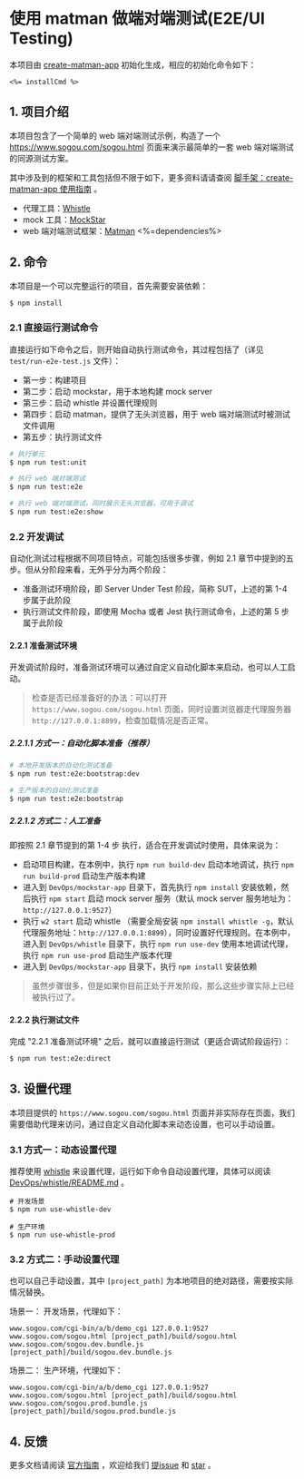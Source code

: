 # 使用 matman 做端对端测试(E2E/UI Testing)

本项目由 [create-matman-app](https://www.npmjs.com/package/create-matman-app) 初始化生成，相应的初始化命令如下：

```
<%= installCmd %>
```

## 1. 项目介绍

本项目包含了一个简单的 web 端对端测试示例，构造了一个 https://www.sogou.com/sogou.html 页面来演示最简单的一套 web 端对端测试的同源测试方案。

其中涉及到的框架和工具包括但不限于如下，更多资料请请查阅 [脚手架：create-matman-app 使用指南](https://matmanjs.github.io/matman/tool/create-matman-app.html) 。


- 代理工具：[Whistle](https://github.com/avwo/whistle)
- mock 工具：[MockStar](https://github.com/mockstarjs/mockstar)
- web 端对端测试框架：[Matman](https://github.com/matmanjs/matman)
<%=dependencies%>

## 2. 命令

本项目是一个可以完整运行的项目，首先需要安装依赖：

```bash
$ npm install
```

### 2.1 直接运行测试命令

直接运行如下命令之后，则开始自动执行测试命令，其过程包括了（详见 `test/run-e2e-test.js` 文件）：

- 第一步：构建项目
- 第二步：启动 mockstar，用于本地构建 mock server
- 第三步：启动 whistle 并设置代理规则
- 第四步：启动 matman，提供了无头浏览器，用于 web 端对端测试时被测试文件调用
- 第五步：执行测试文件

```bash
# 执行单元
$ npm run test:unit

# 执行 web 端对端测试
$ npm run test:e2e

# 执行 web 端对端测试，同时展示无头浏览器，可用于调试
$ npm run test:e2e:show
```

### 2.2 开发调试

自动化测试过程根据不同项目特点，可能包括很多步骤，例如 2.1 章节中提到的五步。但从分阶段来看，无外乎分为两个阶段：

- 准备测试环境阶段，即 Server Under Test 阶段，简称 SUT，上述的第 1-4 步属于此阶段
- 执行测试文件阶段，即使用 Mocha 或者 Jest 执行测试命令，上述的第 5 步属于此阶段

#### 2.2.1 准备测试环境

开发调试阶段时，准备测试环境可以通过自定义自动化脚本来启动，也可以人工启动。

> 检查是否已经准备好的办法：可以打开 `https://www.sogou.com/sogou.html` 页面，同时设置浏览器走代理服务器 `http://127.0.0.1:8899`，检查加载情况是否正常。

##### 2.2.1.1 方式一：自动化脚本准备（推荐）

```bash
# 本地开发版本的自动化测试准备
$ npm run test:e2e:bootstrap:dev

# 生产版本的自动化测试准备
$ npm run test:e2e:bootstrap
```

##### 2.2.1.2 方式二：人工准备

即按照 2.1 章节提到的第 1-4 步 执行，适合在开发调试时使用，具体来说为：

- 启动项目构建，在本例中，执行 `npm run build-dev` 启动本地调试，执行 `npm run build-prod` 启动生产版本构建
- 进入到 `DevOps/mockstar-app` 目录下，首先执行 `npm install` 安装依赖，然后执行 `npm start` 启动 mock server 服务（默认 mock server 服务地址为： `http://127.0.0.1:9527`）
- 执行 `w2 start` 启动 whistle （需要全局安装 `npm install whistle -g`，默认代理服务地址：`http://127.0.0.1:8899`），同时设置好代理规则。在本例中，进入到 `DevOps/whistle` 目录下，执行 `npm run use-dev` 使用本地调试代理，执行 `npm run use-prod` 启动生产版本代理
- 进入到 `DevOps/mockstar-app` 目录下，执行 `npm install` 安装依赖

> 虽然步骤很多，但是如果你目前正处于开发阶段，那么这些步骤实际上已经被执行过了。


#### 2.2.2 执行测试文件

完成 "2.2.1 准备测试环境" 之后，就可以直接运行测试（更适合调试阶段运行）：

```bash
$ npm run test:e2e:direct
```

## 3. 设置代理

本项目提供的 `https://www.sogou.com/sogou.html` 页面并非实际存在页面，我们需要借助代理来访问，通过自定义自动化脚本来动态设置，也可以手动设置。

### 3.1 方式一：动态设置代理

推荐使用 [whistle](https://github.com/avwo/whistle) 来设置代理，运行如下命令自动设置代理，具体可以阅读 [DevOps/whistle/README.md](./DevOps/whistle/README.md) 。

```
# 开发场景
$ npm run use-whistle-dev

# 生产环境
$ npm run use-whistle-prod
```

### 3.2 方式二：手动设置代理

也可以自己手动设置，其中 `[project_path]` 为本地项目的绝对路径，需要按实际情况替换。

场景一： 开发场景，代理如下：

```
www.sogou.com/cgi-bin/a/b/demo_cgi 127.0.0.1:9527
www.sogou.com/sogou.html [project_path]/build/sogou.html
www.sogou.com/sogou.dev.bundle.js [project_path]/build/sogou.dev.bundle.js
```

场景二： 生产环境，代理如下：

```
www.sogou.com/cgi-bin/a/b/demo_cgi 127.0.0.1:9527
www.sogou.com/sogou.html [project_path]/build/sogou.html
www.sogou.com/sogou.prod.bundle.js [project_path]/build/sogou.prod.bundle.js
```

## 4. 反馈

更多文档请阅读 [官方指南](https://matmanjs.github.io/matman/) ，欢迎给我们 [提issue](https://github.com/matmanjs/matman/issues) 和 [star](https://github.com/matmanjs/matman) 。

